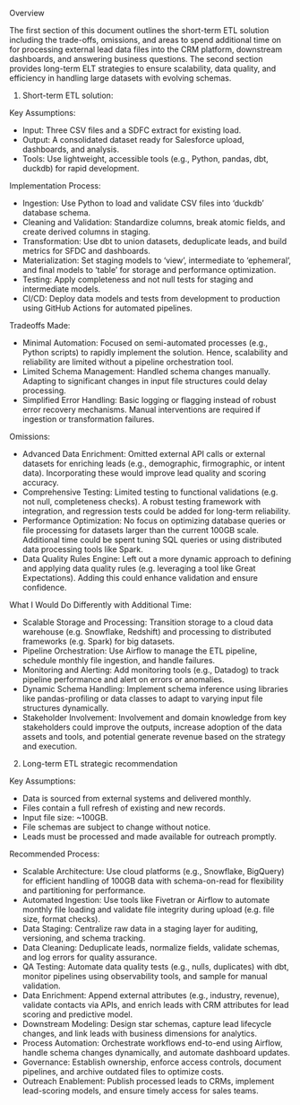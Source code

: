 Overview

The first section of this document outlines the short-term ETL solution including the trade-offs, omissions, and areas to spend additional time on for processing external lead data files into the CRM platform, downstream dashboards, and answering business questions. The second section provides long-term ELT strategies to ensure scalability, data quality, and efficiency in handling large datasets with evolving schemas.   

1. Short-term ETL solution:

Key Assumptions:
- Input: Three CSV files and a SDFC extract for existing load. 
- Output: A consolidated dataset ready for Salesforce upload, dashboards, and analysis.
- Tools: Use lightweight, accessible tools (e.g., Python, pandas, dbt, duckdb) for rapid development.

Implementation Process:
- Ingestion: Use Python to load and validate CSV files into ‘duckdb’ database schema.
- Cleaning and Validation: Standardize columns, break atomic fields, and create derived columns in staging.
- Transformation: Use dbt to union datasets, deduplicate leads, and build metrics for SFDC and dashboards.
- Materialization: Set staging models to ‘view’, intermediate to ‘ephemeral’, and final models to ‘table’ for storage and performance optimization.
- Testing: Apply completeness and not null tests for staging and intermediate models.
- CI/CD: Deploy data models and tests from development to production using GitHub Actions for automated pipelines.

Tradeoffs Made:
- Minimal Automation: Focused on semi-automated processes (e.g., Python scripts) to rapidly implement the solution. Hence, scalability and reliability are limited without a pipeline orchestration tool. 
- Limited Schema Management: Handled schema changes manually. Adapting to significant changes in input file structures could delay processing.
- Simplified Error Handling: Basic logging or flagging instead of robust error recovery mechanisms. Manual interventions are required if ingestion or transformation failures. 

Omissions:
- Advanced Data Enrichment: Omitted external API calls or external datasets for enriching leads (e.g., demographic, firmographic, or intent data). Incorporating these would improve lead quality and scoring accuracy.
- Comprehensive Testing: Limited testing to functional validations (e.g. not null, completeness checks). A robust testing framework with integration, and regression tests could be added for long-term reliability.
- Performance Optimization: No focus on optimizing database queries or file processing for datasets larger than the current 100GB scale. Additional time could be spent tuning SQL queries or using distributed data processing tools like Spark.
- Data Quality Rules Engine: Left out a more dynamic approach to defining and applying data quality rules (e.g. leveraging a tool like Great Expectations). Adding this could enhance validation and ensure confidence.

What I Would Do Differently with Additional Time:
- Scalable Storage and Processing: Transition storage to a cloud data warehouse (e.g. Snowflake, Redshift) and processing to distributed frameworks (e.g. Spark) for big datasets.
- Pipeline Orchestration: Use Airflow to manage the ETL pipeline, schedule monthly file ingestion, and handle failures.
- Monitoring and Alerting: Add monitoring tools (e.g., Datadog) to track pipeline performance and alert on errors or anomalies.
- Dynamic Schema Handling: Implement schema inference using libraries like pandas-profiling or data classes to adapt to varying input file structures dynamically.
- Stakeholder Involvement: Involvement and domain knowledge from key stakeholders could improve the outputs, increase adoption of the data assets and tools, and potential generate revenue based on the strategy and execution.     

2. Long-term ETL strategic recommendation

Key Assumptions: 
- Data is sourced from external systems and delivered monthly.
- Files contain a full refresh of existing and new records.
- Input file size: ~100GB.
- File schemas are subject to change without notice.
- Leads must be processed and made available for outreach promptly.

Recommended Process: 
- Scalable Architecture: Use cloud platforms (e.g., Snowflake, BigQuery) for efficient handling of 100GB data with schema-on-read for flexibility and partitioning for performance.
- Automated Ingestion: Use tools like Fivetran or Airflow to automate monthly file loading and validate file integrity during upload (e.g. file size, format checks). 
- Data Staging: Centralize raw data in a staging layer for auditing, versioning, and schema tracking.
- Data Cleaning: Deduplicate leads, normalize fields, validate schemas, and log errors for quality assurance.
- QA Testing: Automate data quality tests (e.g., nulls, duplicates) with dbt, monitor pipelines using observability tools, and sample for manual validation.
- Data Enrichment: Append external attributes (e.g., industry, revenue), validate contacts via APIs, and enrich leads with CRM attributes for lead scoring and predictive model. 
- Downstream Modeling: Design star schemas, capture lead lifecycle changes, and link leads with business dimensions for analytics.
- Process Automation: Orchestrate workflows end-to-end using Airflow, handle schema changes dynamically, and automate dashboard updates.
- Governance: Establish ownership, enforce access controls, document pipelines, and archive outdated files to optimize costs.
- Outreach Enablement: Publish processed leads to CRMs, implement lead-scoring models, and ensure timely access for sales teams.
